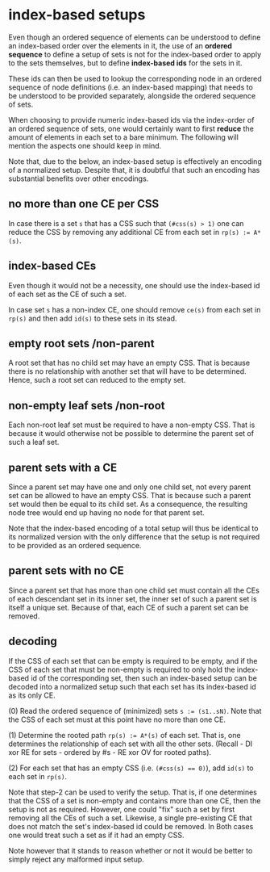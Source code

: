 
<!-- ======================================================================= -->
# index-based setups

Even though an ordered sequence of elements can be understood to define an
index-based order over the elements in it, the use of an **ordered sequence**
to define a setup of sets is not for the index-based order to apply to the
sets themselves, but to define **index-based ids** for the sets in it.

These ids can then be used to lookup the corresponding node in an ordered
sequence of node definitions (i.e. an index-based mapping) that needs to be
understood to be provided separately, alongside the ordered sequence of sets.

When choosing to provide numeric index-based ids via the index-order of an
ordered sequence of sets, one would certainly want to first **reduce** the
amount of elements in each set to a bare minimum. The following will mention
the aspects one should keep in mind.

Note that, due to the below, an index-based setup is effectively an encoding
of a normalized setup. Despite that, it is doubtful that such an encoding has
substantial benefits over other encodings.

<!-- ======================================================================= -->
## no more than one CE per CSS

In case there is a set `s` that has a CSS such that  `(#css(s) > 1)` one can
reduce the CSS by removing any additional CE from each set in `rp(s) := A*(s)`.

<!-- ======================================================================= -->
## index-based CEs

Even though it would not be a necessity, one should use the index-based id
of each set as the CE of such a set.

In case set `s` has a non-index CE, one should remove `ce(s)` from each set
in `rp(s)` and then add `id(s)` to these sets in its stead.

<!-- ======================================================================= -->
## empty root sets /non-parent

A root set that has no child set may have an empty CSS. That is because there
is no relationship with another set that will have to be determined. Hence,
such a root set can reduced to the empty set.

<!-- ======================================================================= -->
## non-empty leaf sets /non-root

Each non-root leaf set must be required to have a non-empty CSS. That is
because it would otherwise not be possible to determine the parent set of
such a leaf set.

<!-- ======================================================================= -->
## parent sets with a CE

Since a parent set may have one and only one child set, not every parent set
can be allowed to have an empty CSS. That is because such a parent set would
then be equal to its child set. As a consequence, the resulting node tree
would end up having no node for that parent set.

Note that the index-based encoding of a total setup will thus be identical to
its normalized version with the only difference that the setup is not required
to be provided as an ordered sequence.

<!-- ======================================================================= -->
## parent sets with no CE

Since a parent set that has more than one child set must contain all the CEs
of each descendant set in its inner set, the inner set of such a parent set
is itself a unique set. Because of that, each CE of such a parent set can be
removed.

<!-- ======================================================================= -->
## decoding

If the CSS of each set that can be empty is required to be empty, and if the
CSS of each set that must be non-empty is required to only hold the index-based
id of the corresponding set, then such an index-based setup can be decoded into
a normalized setup such that each set has its index-based id as its only CE.

(0) Read the ordered sequence of (minimized) sets `s := (s1..sN)`.
Note that the CSS of each set must at this point have no more than one CE.

(1) Determine the rooted path `rp(s) := A*(s)` of each set.
That is, one determines the relationship of each set with all the other sets.
(Recall - DI xor RE for sets - ordered by #s - RE xor OV for rooted paths).

(2) For each set that has an empty CSS (i.e. `(#css(s) == 0)`),
add `id(s)` to each set in `rp(s)`.

Note that step-2 can be used to verify the setup. That is, if one determines
that the CSS of a set is non-empty and contains more than one CE, then the
setup is not as required. However, one could "fix" such a set by first
removing all the CEs of such a set. Likewise, a single pre-existing CE that
does not match the set's index-based id could be removed. In Both cases one
would treat such a set as if it had an empty CSS.

Note however that it stands to reason whether or not it would be better to
simply reject any malformed input setup.
